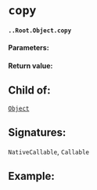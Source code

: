 # `copy`

#### `..Root.Object.copy`

#### Parameters:

#### Return value:

## Child of:

[`Object`](docs..Root.Object.md)

## Signatures:

`NativeCallable`, `Callable`



## Example:

